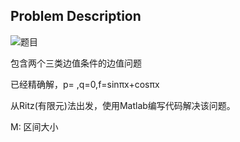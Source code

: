 ## Problem Description 

![题目](F:\饶\题目.jpg)

包含两个三类边值条件的边值问题

已经精确解，p= ,q=0,f=sinπx+cosπx 

从Ritz(有限元)法出发，使用Matlab编写代码解决该问题。

M: 区间大小

 

